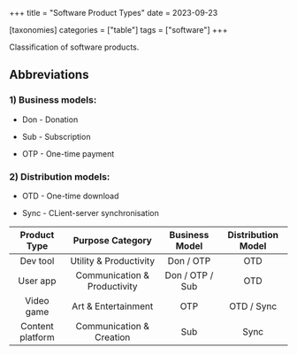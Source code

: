 +++
title = "Software Product Types"
date = 2023-09-23

[taxonomies]
categories = ["table"]
tags = ["software"]
+++

Classification of software products.

<!-- more -->

## Abbreviations

### 1) Business models:

- Don - Donation

- Sub - Subscription

- OTP - One-time payment

### 2) Distribution models:

- OTD - One-time download

- Sync - CLient-server synchronisation

|   Product Type   |       Purpose Category       | Business Model  | Distribution Model |
|:----------------:|:----------------------------:|:---------------:|:------------------:|
|     Dev tool     |    Utility & Productivity    |    Don / OTP    |        OTD         |
|     User app     | Communication & Productivity | Don / OTP / Sub |        OTD         |
|    Video game    |     Art & Entertainment      |       OTP       |     OTD / Sync     |
| Content platform |   Communication & Creation   |       Sub       |        Sync        |
